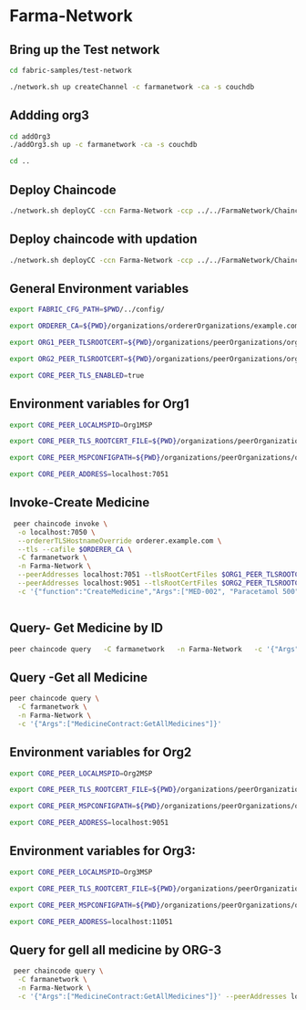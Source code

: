 # Farma-Network

## Bring up the Test network

```bash
cd fabric-samples/test-network
```
```bash
./network.sh up createChannel -c farmanetwork -ca -s couchdb
```
## Addding org3
```bash
cd addOrg3
./addOrg3.sh up -c farmanetwork -ca -s couchdb
```
```bash
cd ..
```
## Deploy Chaincode
```bash
./network.sh deployCC -ccn Farma-Network -ccp ../../FarmaNetwork/Chaincode/ -ccl go -c farmanetwork -cccg ../../FarmaNetwork/Chaincode/collections.json
```

## Deploy chaincode with updation
```bash
./network.sh deployCC -ccn Farma-Network -ccp ../../FarmaNetwork/Chaincode/ -ccl go -c farmanetwork -ccv 2.0 -ccs 2 -cccg ../../FarmaNetwork/Chaincode/collections.json
```

## General Environment variables
```bash
export FABRIC_CFG_PATH=$PWD/../config/

export ORDERER_CA=${PWD}/organizations/ordererOrganizations/example.com/orderers/orderer.example.com/msp/tlscacerts/tlsca.example.com-cert.pem

export ORG1_PEER_TLSROOTCERT=${PWD}/organizations/peerOrganizations/org1.example.com/peers/peer0.org1.example.com/tls/ca.crt

export ORG2_PEER_TLSROOTCERT=${PWD}/organizations/peerOrganizations/org2.example.com/peers/peer0.org2.example.com/tls/ca.crt

export CORE_PEER_TLS_ENABLED=true
```

## Environment variables for Org1
```bash
export CORE_PEER_LOCALMSPID=Org1MSP

export CORE_PEER_TLS_ROOTCERT_FILE=${PWD}/organizations/peerOrganizations/org1.example.com/peers/peer0.org1.example.com/tls/ca.crt

export CORE_PEER_MSPCONFIGPATH=${PWD}/organizations/peerOrganizations/org1.example.com/users/Admin@org1.example.com/msp

export CORE_PEER_ADDRESS=localhost:7051
```
## Invoke-Create Medicine

```bash
 peer chaincode invoke \
  -o localhost:7050 \
  --ordererTLSHostnameOverride orderer.example.com \
  --tls --cafile $ORDERER_CA \
  -C farmanetwork \
  -n Farma-Network \
  --peerAddresses localhost:7051 --tlsRootCertFiles $ORG1_PEER_TLSROOTCERT \
  --peerAddresses localhost:9051 --tlsRootCertFiles $ORG2_PEER_TLSROOTCERT \
  -c '{"function":"CreateMedicine","Args":["MED-002", "Paracetamol 500", "Sun Pharma", "2024-06-01", "2026-06-01", "45","200"]}'



```
## Query- Get Medicine by ID
```bash
peer chaincode query   -C farmanetwork   -n Farma-Network   -c '{"Args":["MedicineContract:ReadMedicine","MED-002"]}'
```
## Query -Get all Medicine
```bash
peer chaincode query \
  -C farmanetwork \
  -n Farma-Network \
  -c '{"Args":["MedicineContract:GetAllMedicines"]}'
```

## Environment variables for Org2
```bash
export CORE_PEER_LOCALMSPID=Org2MSP

export CORE_PEER_TLS_ROOTCERT_FILE=${PWD}/organizations/peerOrganizations/org2.example.com/peers/peer0.org2.example.com/tls/ca.crt

export CORE_PEER_MSPCONFIGPATH=${PWD}/organizations/peerOrganizations/org2.example.com/users/Admin@org2.example.com/msp

export CORE_PEER_ADDRESS=localhost:9051
```

## Environment variables for Org3:
```bash
export CORE_PEER_LOCALMSPID=Org3MSP

export CORE_PEER_TLS_ROOTCERT_FILE=${PWD}/organizations/peerOrganizations/org3.example.com/peers/peer0.org3.example.com/tls/ca.crt

export CORE_PEER_MSPCONFIGPATH=${PWD}/organizations/peerOrganizations/org3.example.com/users/Admin@org3.example.com/msp

export CORE_PEER_ADDRESS=localhost:11051
```

## Query for gell all medicine by ORG-3
```bash
 peer chaincode query \
  -C farmanetwork \
  -n Farma-Network \
  -c '{"Args":["MedicineContract:GetAllMedicines"]}' --peerAddresses localhost:9051 --tlsRootCertFiles $ORG2_PEER_TLSROOTCERT
```
